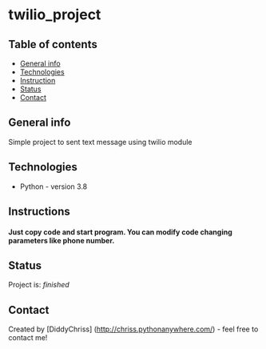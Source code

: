 # twilio_project

## Table of contents
* [General info](#general-info)
* [Technologies](#technologies)
* [Instruction](#Instructions)
* [Status](#status)
* [Contact](#contact)

## General info
Simple project to sent text message using twilio module

## Technologies
* Python - version 3.8

## Instructions
#### Just copy code and start program. You can modify code changing parameters like phone number.

## Status
Project is: _finished_

## Contact
Created by [DiddyChriss] (http://chriss.pythonanywhere.com/) - feel free to contact me!
